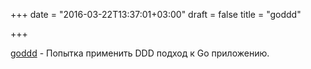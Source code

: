 +++
date = "2016-03-22T13:37:01+03:00"
draft = false
title = "goddd"

+++

<p><a href="https://github.com/marcusolsson/goddd">goddd</a>&nbsp;- Попытка применить DDD подход к Go приложению.</p>

